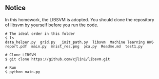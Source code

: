 Notice
---
In this homework, the LIBSVM is adopted. You should clone the repository of libsvm by yourself before you run the code.

```
# The ideal order in this folder
$ ls    
data_helper.py  grid.py  _init_path.py  libsvm  Machine learning HW6 report.pdf  main.py  mnist_res.png  pca.py  Readme.md  test1.py

# Clone LIBSVM
$ git clone https://github.com/cjlin1/libsvm.git

# Run
$ python main.py
```